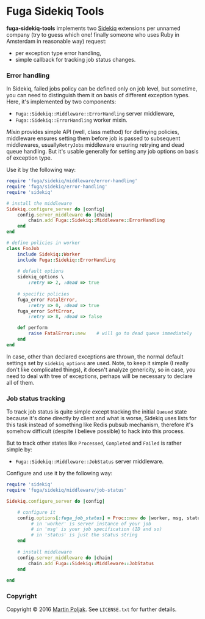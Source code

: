 Fuga Sidekiq Tools
========

**fuga-sidekiq-tools** implements two [Sidekiq][1] extensions per unnamed company (try to guess which one! finally someone who uses Ruby in Amsterdam in reasonable way) request:

* per exception type error handling,
* simple callback for tracking job status changes.

###  Error handling

In Sidekiq, failed jobs policy can be defined only on job level, but sometime, you can need to distinguish them it on basis of different exception types. Here, it's implemented by two components:

* `Fuga::Sidekiq::Middleware::ErrorHandling` server middleware,
* `Fuga::Sidekiq::ErrorHandling` worker mixin.

*Mixin* provides simple API (well, class method) for definying policies, middleware ensures setting them before job is passed to subsequent middlewares, usually`RetryJobs` middleware ensuring retrying and dead queue handling. But it's usable generally for setting any job options on basis of exception type.

Use it by the following way:

```ruby
require 'fuga/sidekiq/middleware/error-handling'
require 'fuga/sidekiq/error-handling'
require 'sidekiq'

# install the middleware
Sidekiq.configure_server do |config|
    config.server_middleware do |chain|
        chain.add Fuga::Sidekiq::Middleware::ErrorHandling
    end
end

# define policies in worker
class FooJob
    include Sidekiq::Worker
    include Fuga::Sidekiq::ErrorHandling
    
    # default options
    sidekiq_options \
        :retry => 2, :dead => true
        
    # specific policies
    fuga_error FatalError,
        :retry => 0, :dead => true
    fuga_error SoftError,
        :retry => 8, :dead => false

    def perform
        raise FatalError::new	 # will go to dead queue immediately
    end 
end
```

In case, other than declared exceptions are thrown, the normal default settings set by `sidekiq_options` are used. Note, to keep it simple (I really don't like complicated things), it doesn't analyze genericity, so in case, you need to deal with tree of exceptions, perhaps will be necessary to declare all of them.

### Job status tracking

To track job status is quite simple except tracking the initial `Queued` state because it's done directly by client and what is worse, Sidekiq uses lists for this task instead of something like Redis pubsub mechanism, therefore it's somehow difficult (despite I believe possible) to hack into this process.

But to track other states like `Processed`, `Completed` and `Failed` is rather simple by:

* `Fuga::Sidekiq::Middleware::JobStatus` server middleware.

Configure and use it by the following way:

```ruby
require 'sidekiq'
require 'fuga/sidekiq/middleware/job-status'

Sidekiq.configure_server do |config|

    # configure it
    config.options[:fuga_job_status] = Proc::new do |worker, msg, status|
         # in 'worker' is server instance of your job
         # in 'msg' is your job specification (ID and so)
         # in 'status' is just the status string
    end
    
    # install middleware
    config.server_middleware do |chain|
        chain.add Fuga::Sidekiq::Middleware::JobStatus
    end
    
end
```


### Copyright

Copyright &copy; 2016 [Martin Poljak][2]. See `LICENSE.txt` for further details.

[1]: http://sidekiq.org
[2]: https://www.martinpoljak.net/
